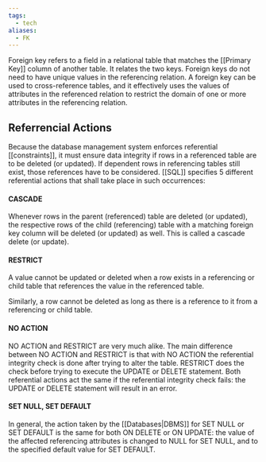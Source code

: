 ```yaml
---
tags:
  - tech
aliases:
  - FK
---
```

Foreign key refers to a field in a relational table that matches the [[Primary Key]] column of another table. 
It relates the two keys. 
Foreign keys do not need to have unique values in the referencing relation. 
A foreign key can be used to cross-reference tables, and it effectively uses the values of attributes in the referenced relation to restrict the domain of one or more attributes in the referencing relation.

## Referrencial Actions
Because the database management system enforces referential [[constraints]], it must ensure data integrity if rows in a referenced table are to be deleted (or updated).
If dependent rows in referencing tables still exist, those references have to be considered.
[[SQL]] specifies 5 different referential actions that shall take place in such occurrences:

#### CASCADE
Whenever rows in the parent (referenced) table are deleted (or updated), the respective rows of the child (referencing) table with a matching foreign key column will be deleted (or updated) as well. 
This is called a cascade delete (or update).

#### RESTRICT
A value cannot be updated or deleted when a row exists in a referencing or child table that references the value in the referenced table.

Similarly, a row cannot be deleted as long as there is a reference to it from a referencing or child table.

#### NO ACTION
NO ACTION and RESTRICT are very much alike. 
The main difference between NO ACTION and RESTRICT is that with NO ACTION the referential integrity check is done after trying to alter the table. 
RESTRICT does the check before trying to execute the UPDATE or DELETE statement. 
Both referential actions act the same if the referential integrity check fails: the UPDATE or DELETE statement will result in an error.

#### SET NULL, SET DEFAULT
In general, the action taken by the [[Databases|DBMS]] for SET NULL or SET DEFAULT is the same for both ON DELETE or ON UPDATE: the value of the affected referencing attributes is changed to NULL for SET NULL, and to the specified default value for SET DEFAULT.
